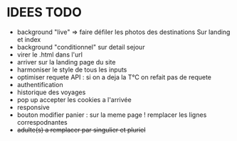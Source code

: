 # IDEES TODO

- background "live" => faire défiler les photos des destinations
Sur landing et index
- background "conditionnel" sur detail sejour
- virer le .html dans l'url
- arriver sur la landing page du site
- harmoniser le style de tous les inputs
- optimiser requete API : si on a deja la T°C on refait pas de requete
- authentification
- historique des voyages
- pop up accepter les cookies a l'arrivée
- responsive
- bouton modifier panier : sur la meme page ! remplacer les lignes correspodnantes
- ~~adulte(s) a remplacer par singulier et pluriel~~
